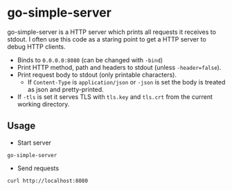 # go-simple-server
go-simple-server is a HTTP server which prints all requests it receives to stdout.
I often use this code as a staring point to get a HTTP server to debug HTTP clients.

* Binds to `0.0.0.0:8080` (can be changed with `-bind`)
* Print HTTP method, path and headers to stdout (unless `-header=false`).
* Print request body to stdout (only printable characters).
  * If `Content-Type` is `application/json` or `-json` is set the body is treated as json and pretty-printed.
* If `-tls` is set it serves TLS with `tls.key` and `tls.crt` from the current working directory.

## Usage
* Start server
```
go-simple-server
```

* Send requests
```
curl http://localhost:8080
```
